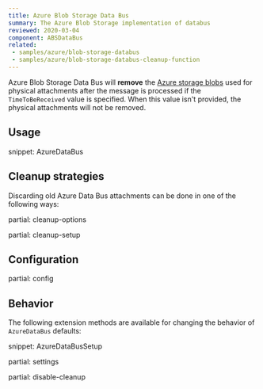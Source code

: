 ```yaml
---
title: Azure Blob Storage Data Bus
summary: The Azure Blob Storage implementation of databus
reviewed: 2020-03-04
component: ABSDataBus
related:
 - samples/azure/blob-storage-databus
 - samples/azure/blob-storage-databus-cleanup-function
---
```


Azure Blob Storage Data Bus will **remove** the [Azure storage blobs](https://docs.microsoft.com/en-us/azure/storage/storage-dotnet-how-to-use-blobs) used for physical attachments after the message is processed if the `TimeToBeReceived` value is specified. When this value isn't provided, the physical attachments will not be removed.


## Usage

snippet: AzureDataBus

## Cleanup strategies

Discarding old Azure Data Bus attachments can be done in one of the following ways:

partial: cleanup-options

partial: cleanup-setup

## Configuration

partial: config

## Behavior

The following extension methods are available for changing the behavior of `AzureDataBus` defaults:

snippet: AzureDataBusSetup

partial: settings

partial: disable-cleanup